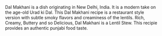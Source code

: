 Dal Makhani is a dish originating in New Delhi, India. It is a modern take on the age-old Urad ki Dal.
This Dal Makhani recipe is a restaurant style version with subtle smoky flavors and creaminess of the lentils.
Rich, Creamy, Buttery and so Delicious, Dal Makhani is a Lentil Stew.
This recipie provides an authentic punjabi food taste.

